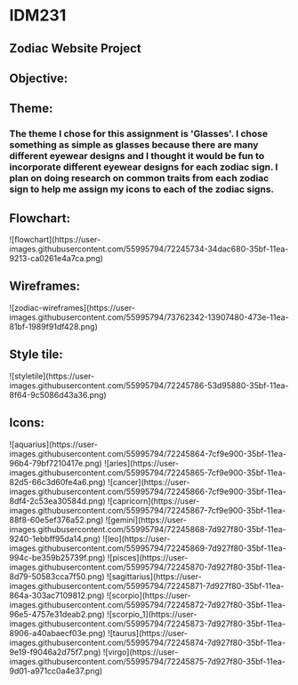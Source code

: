 <h1> IDM231 </h1>
<h2> Zodiac Website Project </h2>

<h2> Objective: </h2>
<h2> Theme: </h2>
<p><h3> The theme I chose for this assignment is 'Glasses'. I chose something as simple as glasses because there are many different eyewear designs and I thought it would be fun to incorporate different eyewear designs for each zodiac sign. I plan on doing research on common traits from each zodiac sign to help me assign my icons to each of the zodiac signs.

<h2> Flowchart: </h2>
![flowchart](https://user-images.githubusercontent.com/55995794/72245734-34dac680-35bf-11ea-9213-ca0261e4a7ca.png)
<h2> Wireframes: </h2>
![zodiac-wireframes](https://user-images.githubusercontent.com/55995794/73762342-13907480-473e-11ea-81bf-1989f91df428.png)
<h2> Style tile: </h2>
![styletile](https://user-images.githubusercontent.com/55995794/72245786-53d95880-35bf-11ea-8f64-9c5086d43a36.png)
<h2> Icons: </h2>
![aquarius](https://user-images.githubusercontent.com/55995794/72245864-7cf9e900-35bf-11ea-96b4-79bf7210417e.png)
![aries](https://user-images.githubusercontent.com/55995794/72245865-7cf9e900-35bf-11ea-82d5-66c3d60fe4a6.png)
![cancer](https://user-images.githubusercontent.com/55995794/72245866-7cf9e900-35bf-11ea-8df4-2c53ea30584d.png)
![capricorn](https://user-images.githubusercontent.com/55995794/72245867-7cf9e900-35bf-11ea-88f8-60e5ef376a52.png)
![gemini](https://user-images.githubusercontent.com/55995794/72245868-7d927f80-35bf-11ea-9240-1ebbff95da14.png)
![leo](https://user-images.githubusercontent.com/55995794/72245869-7d927f80-35bf-11ea-994c-be359b25739f.png)
![pisces](https://user-images.githubusercontent.com/55995794/72245870-7d927f80-35bf-11ea-8d79-50583cca7f50.png)
![sagittarius](https://user-images.githubusercontent.com/55995794/72245871-7d927f80-35bf-11ea-864a-303ac7109812.png)
![scorpio](https://user-images.githubusercontent.com/55995794/72245872-7d927f80-35bf-11ea-96e5-4757e31deab2.png)
![scorpio_1](https://user-images.githubusercontent.com/55995794/72245873-7d927f80-35bf-11ea-8906-a40abaecf03e.png)
![taurus](https://user-images.githubusercontent.com/55995794/72245874-7d927f80-35bf-11ea-9e19-f9046a2d75f7.png)
![virgo](https://user-images.githubusercontent.com/55995794/72245875-7d927f80-35bf-11ea-9d01-a971cc0a4e37.png)

